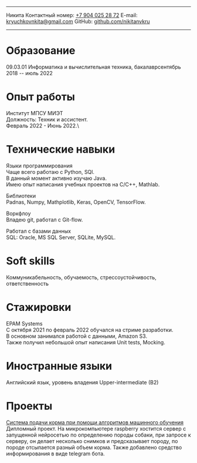   -------- ------------------------------------------------------------------
  Никита               Контактный номер: [+7 904 025 28 72](tel:+79040252872)
                                           E-mail: <kryuchkovnkita@gmail.com>
             GitHub: [github.com/nikitanvkru](https://github.com/nikitanvkru)
  -------- ------------------------------------------------------------------

# Образование

09.03.01 Информатика и вычислительная техника, бакалаврсентябрь 2018 --
июль 2022

# Опыт работы

Институт МПСУ МИЭТ\
Должность: Техник и ассистент.\
Февраль 2022 - Июнь 2022.\

# Технические навыки

Языки программирования\
Чаще всего работаю с Python, SQl.\
В данный момент активно изучаю Java.\
Имею опыт написания учебных проектов на C/C++, Mathlab.

Библиотеки\
Padnas, Numpy, Mathplotlib, Keras, OpenCV, TensorFlow.

Воркфлоу\
Владею git, работал с Git-flow.

Работал с базами данных\
SQL: Oracle, MS SQL Server, SQLite, MySQL.

# Soft skills

Коммуникабельность, обучаемость, стрессоустойчивость, ответственность

# Стажировки

EPAM Systems\
С октября 2021 по февраль 2022 обучался на стриме разработки.\
В основном занимался работой с данными, Amazon S3.\
Также получил небольшой опыт написания Unit tests, Mocking.

# Иностранные языки

Английский язык, уровень владения Upper-intermediate (B2)

# Проекты

[Система подачи корма при помощи алгоритмов машинного
обучения](https://github.com/nikitanvkru/Diplom-dogs)\
Дипломный проект. На микрокомпьютере raspberry хостится сервер с
запущенной нейросетью по определению породы собаки, при запросе к
серверу, он делает несколько снимков и предсказывает породу, по породе
отсыпается разный объем корма. Также добавлено средство информирования в
виде telegram бота.
